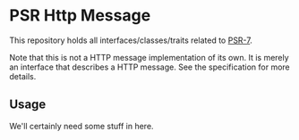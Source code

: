 PSR Http Message
================

This repository holds all interfaces/classes/traits related to
[PSR-7](http://www.php-fig.org/psr/psr-7/).

Note that this is not a HTTP message implementation of its own. It is merely an interface that describes a HTTP message.
See the specification for more details.

Usage
-----

We'll certainly need some stuff in here.